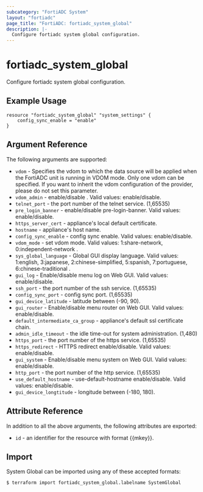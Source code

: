 ```yaml
---
subcategory: "FortiADC System"
layout: "fortiadc"
page_title: "FortiADC: fortiadc_system_global"
description: |-
  Configure fortiadc system global configuration.
---
```


# fortiadc_system_global
Configure fortiadc system global configuration.

## Example Usage
```hcl
resource "fortiadc_system_global" "system_settings" {
	config_sync_enable = "enable"
}

```

## Argument Reference

The following arguments are supported:

* `vdom` - Specifies the vdom to which the data source will be applied when the FortiADC unit is running in VDOM mode. Only one vdom can be specified. If you want to inherit the vdom configuration of the provider, please do not set this parameter.
* `vdom_admin` - enable/disable . Valid values: enable/disable.
* `telnet_port` - the port number of the telnet service. (1,65535)
* `pre_login_banner` - enable/disable pre-login-banner. Valid values: enable/disable.
* `https_server_cert` - appliance's local default certificate. 
* `hostname` - appliance's host name. 
* `config_sync_enable` - config sync enable. Valid values: enable/disable.
* `vdom_mode` - set vdom mode. Valid values: 1:share-network, 0:independent-network .
* `sys_global_language` - Global GUI display language. Valid values: 1:english, 3:japanese, 2:chinese-simplified, 5:spanish, 7:portuguese, 6:chinese-traditional .
* `gui_log` - Enable/disable menu log on Web GUI. Valid values: enable/disable.
* `ssh_port` - the port number of the ssh service. (1,65535)
* `config_sync_port` - config sync port. (1,65535)
* `gui_device_latitude` - latitude between (-90, 90). 
* `gui_router` - Enable/disable menu router on Web GUI. Valid values: enable/disable.
* `default_intermediate_ca_group` - appliance's default ssl certificate chain. 
* `admin_idle_timeout` - the idle time-out for system administration. (1,480)
* `https_port` - the port number of the https service. (1,65535)
* `https_redirect` - HTTPS redirect enable/disable. Valid values: enable/disable.
* `gui_system` - Enable/disable menu system on Web GUI. Valid values: enable/disable.
* `http_port` - the port number of the http service. (1,65535)
* `use_default_hostname` - use-default-hostname enable/disable. Valid values: enable/disable.
* `gui_device_longtitude` - longitude between (-180, 180). 

## Attribute Reference

In addition to all the above arguments, the following attributes are exported:
* `id` - an identifier for the resource with format {{mkey}}.

## Import
 System Global can be imported using any of these accepted formats:
```
$ terraform import fortiadc_system_global.labelname SystemGlobal
```
